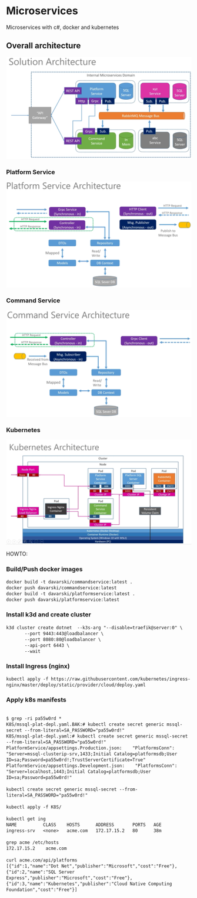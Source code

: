 # Microservices
Microservices with c#, docker and kubernetes

## Overall architecture
![Overall arch](./pictures/solution-architecture.png)

### Platform Service
![Platform Service Arch](./pictures/platform-service-architecture.png)

### Command Service
![Command Service Arch](./pictures/command-service-architecture.png)

### Kubernetes
![Kubernetes Arch](./pictures/kubernetes-architecture.png)

HOWTO:

### Build/Push docker images

```
docker build -t davarski/commandservice:latest .
docker push davarski/commandservice:latest 
docker build -t davarski/platformservice:latest .
docker push davarski/platformservice:latest
```

### Install k3d and create cluster

```
k3d cluster create dotnet  --k3s-arg "--disable=traefik@server:0" \
       --port 9443:443@loadbalancer \
       --port 8080:80@loadbalancer \
       --api-port 6443 \
       --wait
```

### Install Ingress (nginx)

```
kubectl apply -f https://raw.githubusercontent.com/kubernetes/ingress-nginx/master/deploy/static/provider/cloud/deploy.yaml
```

### Apply k8s manifests

```

$ grep -ri pa55w0rd *
K8S/mssql-plat-depl.yaml.BAK:# kubectl create secret generic mssql-secret --from-literal=SA_PASSWORD="pa55w0rd!"
K8S/mssql-plat-depl.yaml:# kubectl create secret generic mssql-secret --from-literal=SA_PASSWORD="pa55w0rd!"
PlatformService/appsettings.Production.json:    "PlatformsConn": "Server=mssql-clusterip-srv,1433;Initial Catalog=platformsdb;User ID=sa;Password=pa55w0rd!;TrustServerCertificate=True"
PlatformService/appsettings.Development.json:    "PlatformsConn": "Server=localhost,1443;Initial Catalog=platformsdb;User ID=sa;Password=pa55w0rd!"

kubectl create secret generic mssql-secret --from-literal=SA_PASSWORD="pa55w0rd!"

kubectl apply -f K8S/

kubectl get ing
NAME          CLASS    HOSTS      ADDRESS       PORTS   AGE
ingress-srv   <none>   acme.com   172.17.15.2   80      38m

grep acme /etc/hosts
172.17.15.2    acme.com

curl acme.com/api/platforms
[{"id":1,"name":"Dot Net","publisher":"Microsoft","cost":"Free"},{"id":2,"name":"SQL Server Express","publisher":"Microsoft","cost":"Free"},{"id":3,"name":"Kubernetes","publisher":"Cloud Native Computing Foundation","cost":"Free"}]

```
